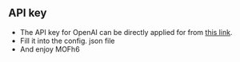 ## API key
- The API key for OpenAI can be directly applied for from [this link](https://platform.openai.com/settings/organization/api-keys).
 - Fill it into the config. json file
 - And  enjoy MOFh6